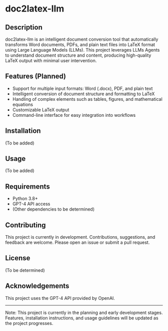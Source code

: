 # doc2latex-llm

## Description

doc2latex-llm is an intelligent document conversion tool that automatically transforms Word documents, PDFs, and plain text files into LaTeX format using Large Language Models (LLMs). This project leverages LLMs Agents to understand document structure and content, producing high-quality LaTeX output with minimal user intervention.

## Features (Planned)

- Support for multiple input formats: Word (.docx), PDF, and plain text
- Intelligent conversion of document structure and formatting to LaTeX
- Handling of complex elements such as tables, figures, and mathematical equations
- Customizable LaTeX output
- Command-line interface for easy integration into workflows

## Installation

(To be added)

## Usage

(To be added)

## Requirements

- Python 3.8+
- GPT-4 API access
- (Other dependencies to be determined)

## Contributing

This project is currently in development. Contributions, suggestions, and feedback are welcome. Please open an issue or submit a pull request.

## License

(To be determined)

## Acknowledgements

This project uses the GPT-4 API provided by OpenAI.

---

Note: This project is currently in the planning and early development stages. Features, installation instructions, and usage guidelines will be updated as the project progresses.